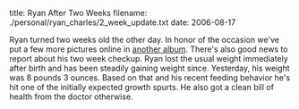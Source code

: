 title: Ryan After Two Weeks
filename: ./personal/ryan_charles/2_week_update.txt
date: 2006-08-17

Ryan turned two weeks old the other day. In honor of the occasion we've put a 
few more pictures online in <a 
href="http://www.mschaef.com/albums/ryan_2_weeks/"> another album</a>. There's 
also good news to report about his two week checkup. Ryan lost the usual 
weight immediately after birth and has been steadily gaining weight since. 
Yesterday, his weight was 8 pounds 3 ounces. Based on that and his recent 
feeding behavior he's hit one of the initially expected growth spurts.  He 
also got a clean bill of health from the doctor otherwise.  

